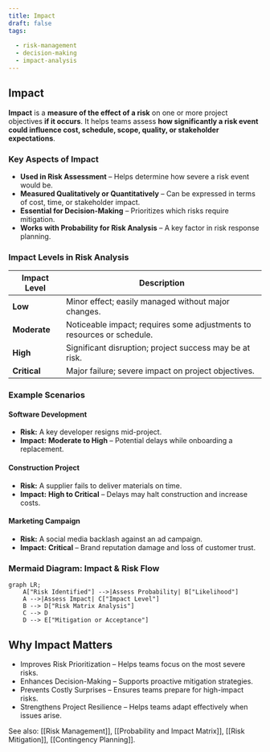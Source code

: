 ```yaml
---
title: Impact
draft: false
tags:
  
  - risk-management
  - decision-making
  - impact-analysis
---
```


## **Impact**
**Impact** is a **measure of the effect of a risk** on one or more project objectives **if it occurs**. It helps teams assess **how significantly a risk event could influence cost, schedule, scope, quality, or stakeholder expectations**.

### **Key Aspects of Impact**
- **Used in Risk Assessment** – Helps determine how severe a risk event would be.
- **Measured Qualitatively or Quantitatively** – Can be expressed in terms of cost, time, or stakeholder impact.
- **Essential for Decision-Making** – Prioritizes which risks require mitigation.
- **Works with Probability for Risk Analysis** – A key factor in risk response planning.

### **Impact Levels in Risk Analysis**
| **Impact Level**  | **Description** |
|------------------|------------------------------------------------|
| **Low**         | Minor effect; easily managed without major changes. |
| **Moderate**    | Noticeable impact; requires some adjustments to resources or schedule. |
| **High**        | Significant disruption; project success may be at risk. |
| **Critical**    | Major failure; severe impact on project objectives. |

### **Example Scenarios**

#### **Software Development**
- **Risk:** A key developer resigns mid-project.
- **Impact:** **Moderate to High** – Potential delays while onboarding a replacement.

#### **Construction Project**
- **Risk:** A supplier fails to deliver materials on time.
- **Impact:** **High to Critical** – Delays may halt construction and increase costs.

#### **Marketing Campaign**
- **Risk:** A social media backlash against an ad campaign.
- **Impact:** **Critical** – Brand reputation damage and loss of customer trust.

### **Mermaid Diagram: Impact & Risk Flow**
```mermaid
graph LR;
    A["Risk Identified"] -->|Assess Probability| B["Likelihood"]
    A -->|Assess Impact| C["Impact Level"]
    B --> D["Risk Matrix Analysis"]
    C --> D
    D --> E["Mitigation or Acceptance"]
```

## Why Impact Matters

- Improves Risk Prioritization – Helps teams focus on the most severe risks.
- Enhances Decision-Making – Supports proactive mitigation strategies.
- Prevents Costly Surprises – Ensures teams prepare for high-impact risks.
- Strengthens Project Resilience – Helps teams adapt effectively when issues arise.

See also: [[Risk Management]], [[Probability and Impact Matrix]], [[Risk Mitigation]], [[Contingency Planning]].